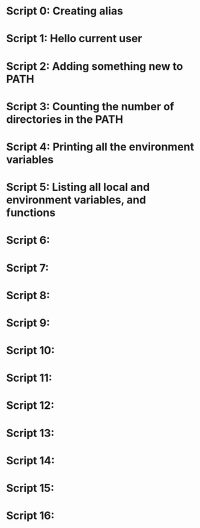 # Script 0: Creating alias 
# Script 1: Hello current user
# Script 2: Adding something new to PATH
# Script 3: Counting the number of directories in the PATH
# Script 4: Printing all the environment variables
# Script 5: Listing all local and environment variables, and functions
# Script 6: 
# Script 7: 
# Script 8: 
# Script 9: 
# Script 10: 
# Script 11: 
# Script 12: 
# Script 13:  
# Script 14: 
# Script 15: 
# Script 16:  
